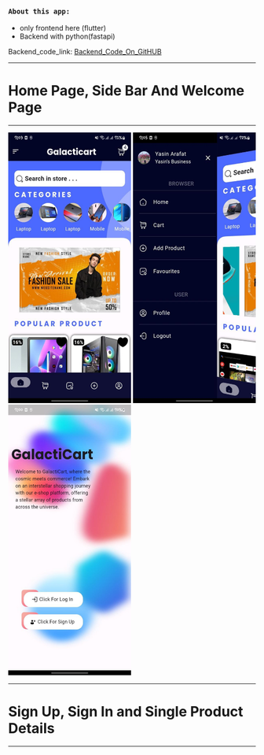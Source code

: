 
### `About this app:`
- only frontend here (flutter)
- Backend with python(fastapi) 

Backend_code_link: [Backend_Code_On_GitHUB](https://github.com/yasin-arafat-05/2nd_Sem_Project_Backend)

---
# Home Page, Side Bar And Welcome Page
---


<html>
<head>
</head>
<body>
<div class="grid">
  <img src="/picture_git_md/01_home_page.jpeg"  width="250" height="550">
  <img src="/picture_git_md/09_side_bar.jpeg" width="250" height="550">
  <img src="/picture_git_md/11_welcome_page.jpeg" width="250" height="550">
</div>
</body>
</html>


---
# Sign Up, Sign In and Single Product Details
---





